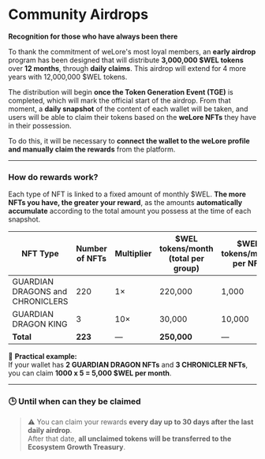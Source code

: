 # Community Airdrops

**Recognition for those who have always been there**

To thank the commitment of weLore's most loyal members, an **early airdrop** program has been designed that will distribute **3,000,000 $WEL tokens** over **12 months**, through **daily claims**. This airdrop will extend for 4 more years with 12,000,000 $WEL tokens.

The distribution will begin **once the Token Generation Event (TGE)** is completed, which will mark the official start of the airdrop. From that moment, a **daily snapshot** of the content of each wallet will be taken, and users will be able to claim their tokens based on the **weLore NFTs** they have in their possession.

To do this, it will be necessary to **connect the wallet to the weLore profile and manually claim the rewards** from the platform.

* * *

### How do rewards work?

Each type of NFT is linked to a fixed amount of monthly $WEL. **The more NFTs you have, the greater your reward**, as the amounts **automatically accumulate** according to the total amount you possess at the time of each snapshot.

| NFT Type | Number of NFTs | Multiplier | $WEL tokens/month (total per group) | $WEL tokens/month per NFT |
| --- | --- | --- | --- | --- |
| GUARDIAN DRAGONS and CHRONICLERS | 220 | 1× | 220,000 | 1,000 |
| GUARDIAN DRAGON KING | 3 | 10× | 30,000 | 10,000 |
| **Total** | **223** | — | **250,000** | — |

📌 **Practical example:**  
If your wallet has **2 GUARDIAN DRAGON NFTs** and **3 CHRONICLER NFTs**, you can claim **1000 x 5 = 5,000 $WEL per month**.

* * *

### 🕒 Until when can they be claimed

> ⚠️ You can claim your rewards **every day up to 30 days after the last daily airdrop**.  
> After that date, **all unclaimed tokens will be transferred to the Ecosystem Growth Treasury**.